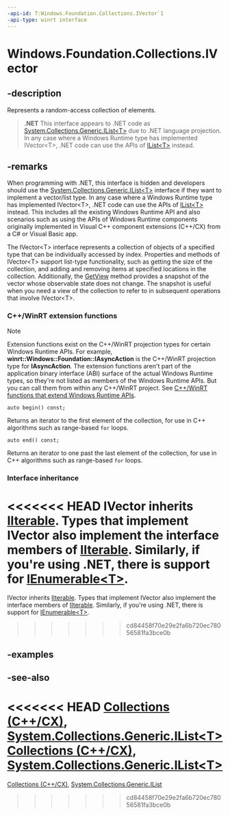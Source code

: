 ```yaml
---
-api-id: T:Windows.Foundation.Collections.IVector`1
-api-type: winrt interface
---
```


<!-- Interface syntax.
public interface IVector<T> : Windows.Foundation.Collections.IIterable<T>
-->

# Windows.Foundation.Collections.IVector<T>

## -description

Represents a random-access collection of elements.

> **.NET**
> This interface appears to .NET code as [System.Collections.Generic.IList&lt;T&gt;](/dotnet/api/system.collections.generic.ilist-1?view=dotnet-uwp-10.0&preserve-view=true) due to .NET language projection. In any case where a Windows Runtime type has implemented IVector&lt;T&gt;, .NET code can use the APIs of [IList&lt;T&gt;](/dotnet/api/system.collections.generic.ilist-1?view=dotnet-uwp-10.0&preserve-view=true) instead.

## -remarks

When programming with .NET, this interface is hidden and developers should use the [System.Collections.Generic.IList&lt;T&gt;](/dotnet/api/system.collections.generic.ilist-1?view=dotnet-uwp-10.0&preserve-view=true) interface if they want to implement a vector/list type. In any case where a Windows Runtime type has implemented IVector&lt;T&gt;, .NET code can use the APIs of [IList&lt;T&gt;](/dotnet/api/system.collections.generic.ilist-1?view=dotnet-uwp-10.0&preserve-view=true) instead. This includes all the existing Windows Runtime API and also scenarios such as using the APIs of Windows Runtime components originally implemented in Visual C++ component extensions (C++/CX) from a C# or Visual Basic app.

The IVector&lt;T&gt; interface represents a collection of objects of a specified type that can be individually accessed by index. Properties and methods of IVector&lt;T&gt; support list-type functionality, such as getting the size of the collection, and adding and removing items at specified locations in the collection. Additionally, the [GetView](ivector_1_getview_37498667.md) method provides a snapshot of the vector whose observable state does not change. The snapshot is useful when you need a view of the collection to refer to in subsequent operations that involve IVector&lt;T&gt;.

### C++/WinRT extension functions

> [!NOTE]
> Extension functions exist on the C++/WinRT projection types for certain Windows Runtime APIs. For example, **winrt::Windows::Foundation::IAsyncAction** is the C++/WinRT projection type for **IAsyncAction**. The extension functions aren't part of the application binary interface (ABI) surface of the actual Windows Runtime types, so they're not listed as members of the Windows Runtime APIs. But you can call them from within any C++/WinRT project. See [C++/WinRT functions that extend Windows Runtime APIs](/uwp/cpp-ref-for-winrt/winrt#cwinrt-functions-that-extend-windows-runtime-apis).

```cppwinrt
auto begin() const;
```

Returns an iterator to the first element of the collection, for use in C++ algorithms such as range-based `for` loops.

```cppwinrt
auto end() const;
```

Returns an iterator to one past the last element of the collection, for use in C++ algorithms such as range-based `for` loops.

### Interface inheritance

<<<<<<< HEAD
IVector inherits [IIterable](iiterable_1.md). Types that implement IVector also implement the interface members of [IIterable](iiterable_1.md). Similarly, if you're using .NET, there is support for [IEnumerable\<T\>](/dotnet/api/system.collections.generic.ienumerable-1).
=======
IVector inherits [IIterable](iiterable_1.md). Types that implement IVector also implement the interface members of [IIterable](iiterable_1.md). Similarly, if you're using .NET, there is support for [IEnumerable&lt;T&gt;](/dotnet/api/system.collections.generic.ienumerable-1?view=dotnet-uwp-10.0&preserve-view=true).
>>>>>>> cd84458f70e29e2fa6b720ec78056581fa3bce0b

## -examples

## -see-also
<<<<<<< HEAD
[Collections (C++/CX)](/cpp/cppcx/collections-c-cx), [System.Collections.Generic.IList\<T\>](/dotnet/api/system.collections.generic.ilist-1)
[Collections (C++/CX)](/cpp/cppcx/collections-c-cx), [System.Collections.Generic.IList\<T\>](/dotnet/api/system.collections.generic.ilist-1)
=======

[Collections (C++/CX)](/cpp/cppcx/collections-c-cx), [System.Collections.Generic.IList<T>](/dotnet/api/system.collections.generic.ilist-1?view=dotnet-uwp-10.0&preserve-view=true)
>>>>>>> cd84458f70e29e2fa6b720ec78056581fa3bce0b
